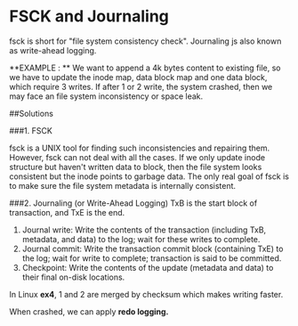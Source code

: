 # FSCK and Journaling

fsck is short for "file system consistency check". Journaling js also known as write-ahead logging.

**EXAMPLE : ** We want to append a 4k bytes content to existing file, so we have to update the inode map, data block map and one data block, which require 3 writes. If after 1 or 2 write, the system crashed, then we may face an file system inconsistency or space leak.

##Solutions

###1. FSCK

fsck is a UNIX tool for finding such inconsistencies
and repairing them. However, fsck can not deal with all the cases. If we only update inode structure but haven't written data to block, then the file system looks consistent but the inode points to garbage data. The only real goal of fsck is to make sure the file system metadata is internally consistent.

###2. Journaling (or Write-Ahead Logging)
TxB is the start block of transaction, and TxE is the end.

1. Journal write: Write the contents of the transaction (including TxB,
metadata, and data) to the log; wait for these writes to complete.
2. Journal commit: Write the transaction commit block (containing
TxE) to the log; wait for write to complete; transaction is said to be
committed.
3. Checkpoint: Write the contents of the update (metadata and data)
to their final on-disk locations.

In Linux **ex4**, 1 and 2 are merged by checksum which makes writing faster.

When crashed, we can apply **redo logging.**


